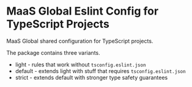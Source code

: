 
# MaaS Global Eslint Config for TypeScript Projects

MaaS Global shared configuration for TypeScript projects.

The package contains three variants.

* light   - rules that work without `tsconfig.eslint.json`
* default - extends light with stuff that requires `tsconfig.eslint.json`
* strict  - extends default with stronger type safety guarantees
